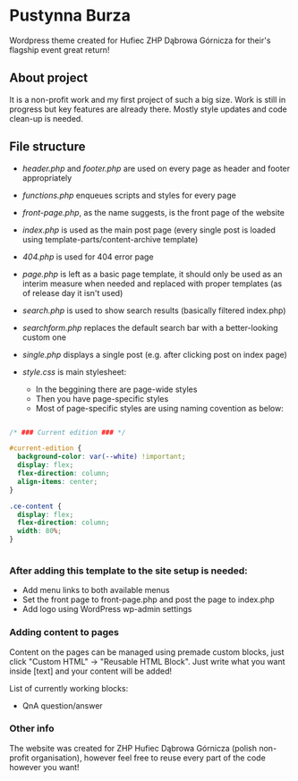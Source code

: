 # Pustynna Burza

Wordpress theme created for Hufiec ZHP Dąbrowa Górnicza for their's flagship event great return!

## About project

It is a non-profit work and my first project of such a big size. Work is still in progress but key features are already there. Mostly style updates and code clean-up is needed.

## File structure

- _header.php_ and _footer.php_ are used on every page as header and footer appropriately

- _functions.php_ enqueues scripts and styles for every page

- _front-page.php_, as the name suggests, is the front page of the website

- _index.php_ is used as the main post page (every single post is loaded using template-parts/content-archive template)

- _404.php_ is used for 404 error page

- _page.php_ is left as a basic page template, it should only be used as an interim measure when needed and replaced with proper templates (as of release day it isn't used)

- _search.php_ is used to show search results (basically filtered index.php)

- _searchform.php_ replaces the default search bar with a better-looking custom one

- _single.php_ displays a single post (e.g. after clicking post on index page)

- _style.css_ is main stylesheet:
  - In the beggining there are page-wide styles
  - Then you have page-specific styles
  - Most of page-specific styles are using naming covention as below:


```css

/* ### Current edition ### */

#current-edition {
  background-color: var(--white) !important;
  display: flex;
  flex-direction: column;
  align-items: center;
}

.ce-content {
  display: flex;
  flex-direction: column;
  width: 80%;
}
    
```


### After adding this template to the site setup is needed:
- Add menu links to both available menus
- Set the front page to front-page.php and post the page to index.php
- Add logo using WordPress wp-admin settings

### Adding content to pages

Content on the pages can be managed using premade custom blocks, just click "Custom HTML" -> "Reusable HTML Block". Just write what you want inside [text] and your content will be added!

List of currently working blocks:
- QnA question/answer


### Other info

The website was created for ZHP Hufiec Dąbrowa Górnicza (polish non-profit organisation), however feel free to reuse every part of the code however you want!
